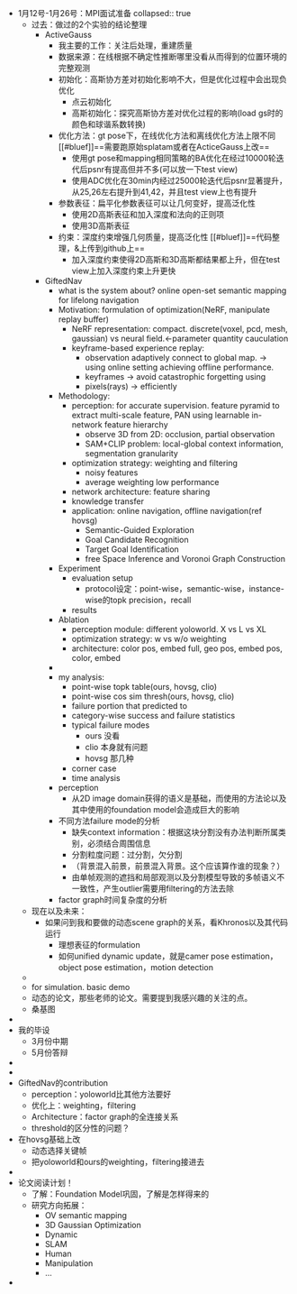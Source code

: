 - 1月12号-1月26号：MPI面试准备
  collapsed:: true
	- 过去：做过的2个实验的结论整理
		- ActiveGauss
			- 我主要的工作：关注后处理，重建质量
			- 数据来源：在线根据不确定性推断哪里没看从而得到的位置环境的完整观测
			- 初始化：高斯协方差对初始化影响不大，但是优化过程中会出现负优化
				- 点云初始化
				- 高斯初始化：探究高斯协方差对优化过程的影响(load gs时的颜色和球谐系数转换)
			- 优化方法：gt pose下，在线优化方法和离线优化方法上限不同 [[#bluef]]==需要跑原始splatam或者在ActiceGauss上改==
				- 使用gt pose和mapping相同策略的BA优化在经过10000轮迭代后psnr有提高但并不多(可以放一下test view)
				- 使用ADC优化在30min内经过25000轮迭代后psnr显著提升，从25,26左右提升到41,42，并且test view上也有提升
			- 参数表征：扁平化参数表征可以让几何变好，提高泛化性
				- 使用2D高斯表征和加入深度和法向的正则项
				- 使用3D高斯表征
			- 约束：深度约束增强几何质量，提高泛化性 [[#bluef]]==代码整理，&上传到github上==
				- 加入深度约束使得2D高斯和3D高斯都结果都上升，但在test view上加入深度约束上升更快
		- GiftedNav
			- what is the system about? online open-set semantic mapping for lifelong navigation
			- Motivation: formulation of optimization(NeRF, manipulate replay buffer)
				- NeRF representation: compact. discrete(voxel, pcd, mesh, gaussian) vs neural field.<-parameter quantity cauculation
				- keyframe-based experience replay:
					- observation adaptively connect to global map. -> using online setting achieving offline performance.
					- keyframes -> avoid catastrophic forgetting using
					- pixels(rays) -> efficiently
			- Methodology:
				- perception: for accurate supervision. feature pyramid to extract multi-scale feature, PAN using learnable in-network feature hierarchy
					- observe 3D from 2D: occlusion, partial observation
					- SAM+CLIP problem: local-global context information, segmentation granularity
				- optimization strategy: weighting and filtering
					- noisy features
					- average weighting low performance
				- network architecture: feature sharing
				- knowledge transfer
				- application: online navigation, offline navigation(ref hovsg)
					- Semantic-Guided Exploration
					- Goal Candidate Recognition
					- Target Goal Identification
					- free Space Inference and Voronoi Graph Construction
			- Experiment
				- evaluation setup
					- protocol设定：point-wise，semantic-wise，instance-wise的topk precision，recall
				- results
			- Ablation
				- perception module: different yoloworld. X vs L vs XL
				- optimization strategy: w vs w/o weighting
				- architecture: color pos, embed full, geo pos, embed pos, color, embed
			-
			- my analysis:
				- point-wise topk table(ours, hovsg, clio)
				- point-wise cos sim thresh(ours, hovsg, clio)
				- failure portion that predicted to
				- category-wise success and failure statistics
				- typical failure modes
					- ours 没看
					- clio 本身就有问题
					- hovsg 那几种
				- corner case
				- time analysis
			- perception
				- 从2D image domain获得的语义是基础，而使用的方法论以及其中使用的foundation model会造成巨大的影响
			- 不同方法failure mode的分析
				- 缺失context information：根据这块分割没有办法判断所属类别，必须结合周围信息
				- 分割粒度问题：过分割，欠分割
				- （背景混入前景，前景混入背景。这个应该算作谁的现象？）
				- 由单帧观测的遮挡和局部观测以及分割模型导致的多帧语义不一致性，产生outlier需要用filtering的方法去除
			- factor graph时间复杂度的分析
	- 现在以及未来：
		- 如果问到我和要做的动态scene graph的关系，看Khronos以及其代码运行
			- 理想表征的formulation
			- 如何unified dynamic update，就是camer pose estimation，object pose estimation，motion detection
	-
	- for simulation. basic demo
	- 动态的论文，那些老师的论文。需要提到我感兴趣的关注的点。
	- 桑基图
-
- 我的毕设
	- 3月份中期
	- 5月份答辩
-
-
- GiftedNav的contribution
	- perception：yoloworld比其他方法要好
	- 优化上：weighting，filtering
	- Architecture：factor graph的全连接关系
	- threshold的区分性的问题？
- 在hovsg基础上改
	- 动态选择关键帧
	- 把yoloworld和ours的weighting，filtering接进去
-
- 论文阅读计划！
	- 了解：Foundation Model巩固，了解是怎样得来的
	- 研究方向拓展：
		- OV semantic mapping
		- 3D Gaussian Optimization
		- Dynamic
		- SLAM
		- Human
		- Manipulation
		- ...
-